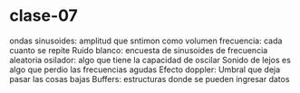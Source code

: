 # clase-07

ondas sinusoides: amplitud que sntimon como volumen
frecuencia: cada cuanto se repite 
Ruido blanco: encuesta de sinusoides de frecuencia aleatoria
osilador: algo que tiene la capacidad de oscilar
Sonido de lejos es algo que perdio las frecuencias agudas 
Efecto doppler: 
Umbral que deja pasar las cosas bajas 
Buffers: estructuras donde se pueden ingresar datos
